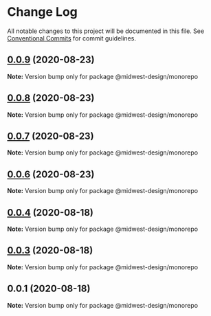# Change Log

All notable changes to this project will be documented in this file.
See [Conventional Commits](https://conventionalcommits.org) for commit guidelines.

## [0.0.9](https://github.com/splitinfinities/Midwest/compare/v0.0.8...v0.0.9) (2020-08-23)

**Note:** Version bump only for package @midwest-design/monorepo





## [0.0.8](https://github.com/splitinfinities/Midwest/compare/v0.0.7...v0.0.8) (2020-08-23)

**Note:** Version bump only for package @midwest-design/monorepo





## [0.0.7](https://github.com/splitinfinities/Midwest/compare/v0.0.6...v0.0.7) (2020-08-23)

**Note:** Version bump only for package @midwest-design/monorepo





## [0.0.6](https://github.com/splitinfinities/Midwest/compare/v0.0.5...v0.0.6) (2020-08-23)

**Note:** Version bump only for package @midwest-design/monorepo





## [0.0.4](https://github.com/splitinfinities/Midwest/compare/v0.0.3...v0.0.4) (2020-08-18)

**Note:** Version bump only for package @midwest-design/monorepo





## [0.0.3](https://github.com/splitinfinities/Midwest/compare/v0.0.1...v0.0.3) (2020-08-18)

**Note:** Version bump only for package @midwest-design/monorepo





## 0.0.1 (2020-08-18)

**Note:** Version bump only for package @midwest-design/monorepo
